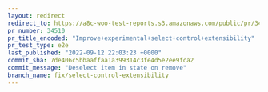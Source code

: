 ```yaml
---
layout: redirect
redirect_to: https://a8c-woo-test-reports.s3.amazonaws.com/public/pr/34510/e2e/index.html
pr_number: 34510
pr_title_encoded: "Improve+experimental+select+control+extensibility"
pr_test_type: e2e
last_published: "2022-09-12 22:03:23 +0000"
commit_sha: 7de406c5bbaaffaa1a399314c3fe4d5e2ee9fca2
commit_message: "Deselect item in state on remove"
branch_name: fix/select-control-extensibility
---
```

